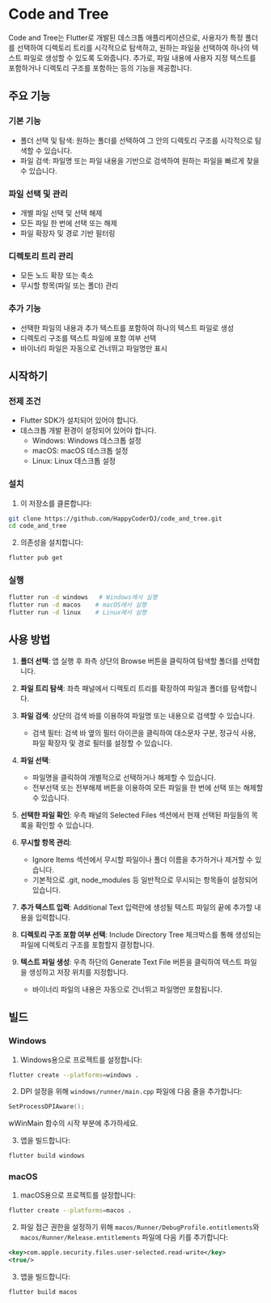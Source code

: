 # Code and Tree

Code and Tree는 Flutter로 개발된 데스크톱 애플리케이션으로, 사용자가 특정 폴더를 선택하여 디렉토리 트리를 시각적으로 탐색하고, 원하는 파일을 선택하여 하나의 텍스트 파일로 생성할 수 있도록 도와줍니다. 추가로, 파일 내용에 사용자 지정 텍스트를 포함하거나 디렉토리 구조를 포함하는 등의 기능을 제공합니다.

## 주요 기능

### 기본 기능
* 폴더 선택 및 탐색: 원하는 폴더를 선택하여 그 안의 디렉토리 구조를 시각적으로 탐색할 수 있습니다.
* 파일 검색: 파일명 또는 파일 내용을 기반으로 검색하여 원하는 파일을 빠르게 찾을 수 있습니다.

### 파일 선택 및 관리
* 개별 파일 선택 및 선택 해제
* 모든 파일 한 번에 선택 또는 해제
* 파일 확장자 및 경로 기반 필터링

### 디렉토리 트리 관리
* 모든 노드 확장 또는 축소
* 무시할 항목(파일 또는 폴더) 관리

### 추가 기능
* 선택한 파일의 내용과 추가 텍스트를 포함하여 하나의 텍스트 파일로 생성
* 디렉토리 구조를 텍스트 파일에 포함 여부 선택
* 바이너리 파일은 자동으로 건너뛰고 파일명만 표시

## 시작하기

### 전제 조건

* Flutter SDK가 설치되어 있어야 합니다.
* 데스크톱 개발 환경이 설정되어 있어야 합니다.
  * Windows: Windows 데스크톱 설정
  * macOS: macOS 데스크톱 설정
  * Linux: Linux 데스크톱 설정

### 설치

1. 이 저장소를 클론합니다:
```bash
git clone https://github.com/HappyCoderDJ/code_and_tree.git
cd code_and_tree
```

2. 의존성을 설치합니다:
```bash
flutter pub get
```

### 실행

```bash
flutter run -d windows   # Windows에서 실행
flutter run -d macos    # macOS에서 실행
flutter run -d linux    # Linux에서 실행
```

## 사용 방법

1. **폴더 선택**: 앱 실행 후 좌측 상단의 Browse 버튼을 클릭하여 탐색할 폴더를 선택합니다.

2. **파일 트리 탐색**: 좌측 패널에서 디렉토리 트리를 확장하여 파일과 폴더를 탐색합니다.

3. **파일 검색**: 상단의 검색 바를 이용하여 파일명 또는 내용으로 검색할 수 있습니다.
   * 검색 필터: 검색 바 옆의 필터 아이콘을 클릭하여 대소문자 구분, 정규식 사용, 파일 확장자 및 경로 필터를 설정할 수 있습니다.

4. **파일 선택**:
   * 파일명을 클릭하여 개별적으로 선택하거나 해제할 수 있습니다.
   * 전부선택 또는 전부해제 버튼을 이용하여 모든 파일을 한 번에 선택 또는 해제할 수 있습니다.

5. **선택한 파일 확인**: 우측 패널의 Selected Files 섹션에서 현재 선택된 파일들의 목록을 확인할 수 있습니다.

6. **무시할 항목 관리**:
   * Ignore Items 섹션에서 무시할 파일이나 폴더 이름을 추가하거나 제거할 수 있습니다.
   * 기본적으로 .git, node_modules 등 일반적으로 무시되는 항목들이 설정되어 있습니다.

7. **추가 텍스트 입력**: Additional Text 입력란에 생성될 텍스트 파일의 끝에 추가할 내용을 입력합니다.

8. **디렉토리 구조 포함 여부 선택**: Include Directory Tree 체크박스를 통해 생성되는 파일에 디렉토리 구조를 포함할지 결정합니다.

9. **텍스트 파일 생성**: 우측 하단의 Generate Text File 버튼을 클릭하여 텍스트 파일을 생성하고 저장 위치를 지정합니다.
   * 바이너리 파일의 내용은 자동으로 건너뛰고 파일명만 포함됩니다.

## 빌드

### Windows

1. Windows용으로 프로젝트를 설정합니다:
```bash
flutter create --platforms=windows .
```

2. DPI 설정을 위해 `windows/runner/main.cpp` 파일에 다음 줄을 추가합니다:
```cpp
SetProcessDPIAware();
```
wWinMain 함수의 시작 부분에 추가하세요.

3. 앱을 빌드합니다:
```bash
flutter build windows
```

### macOS

1. macOS용으로 프로젝트를 설정합니다:
```bash
flutter create --platforms=macos .
```

2. 파일 접근 권한을 설정하기 위해 `macos/Runner/DebugProfile.entitlements`와 `macos/Runner/Release.entitlements` 파일에 다음 키를 추가합니다:
```xml
<key>com.apple.security.files.user-selected.read-write</key>
<true/>
```

3. 앱을 빌드합니다:
```bash
flutter build macos
```
